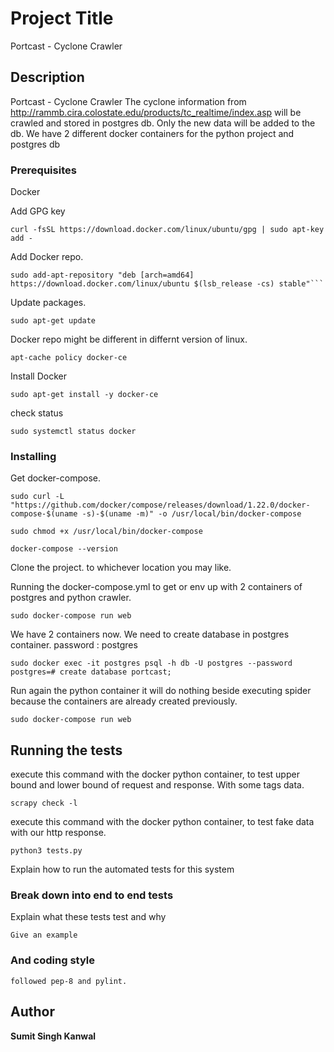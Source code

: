 # Project Title

Portcast - Cyclone Crawler

## Description

Portcast - Cyclone Crawler
The cyclone information from  http://rammb.cira.colostate.edu/products/tc_realtime/index.asp will be crawled and stored in postgres db.
Only the new data will be added to the db. We have 2 different docker containers for the python project and postgres db

### Prerequisites

Docker

Add GPG key
```
curl -fsSL https://download.docker.com/linux/ubuntu/gpg | sudo apt-key add -
```

Add Docker repo.
```
sudo add-apt-repository "deb [arch=amd64] https://download.docker.com/linux/ubuntu $(lsb_release -cs) stable"```
```

Update packages.
```
sudo apt-get update
```

Docker repo might be different in differnt version of linux.
```
apt-cache policy docker-ce
```

Install Docker
```
sudo apt-get install -y docker-ce
```

check status
```
sudo systemctl status docker
```

### Installing

Get docker-compose.
```
sudo curl -L "https://github.com/docker/compose/releases/download/1.22.0/docker-compose-$(uname -s)-$(uname -m)" -o /usr/local/bin/docker-compose

sudo chmod +x /usr/local/bin/docker-compose

docker-compose --version
```
Clone the project. to whichever location you may like.

Running the docker-compose.yml to get or env up with 2 containers of postgres and python crawler.

```
sudo docker-compose run web
```

We have 2 containers now.
We need to create database in postgres container.
password : postgres

```
sudo docker exec -it postgres psql -h db -U postgres --password
postgres=# create database portcast;
```

Run again the python container it will do nothing beside executing spider because the containers are already created previously.
```
sudo docker-compose run web

```

## Running the tests

execute this command with the docker python container, to test upper bound and lower bound of request and response. With some tags data.
```
scrapy check -l
```

execute this command with the docker python container, to test fake data with our http response.
```
python3 tests.py
```

Explain how to run the automated tests for this system

### Break down into end to end tests

Explain what these tests test and why

```
Give an example
```

### And coding style
```
followed pep-8 and pylint.
```


## Author

**Sumit Singh Kanwal**

